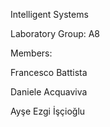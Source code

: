 Intelligent Systems 


Laboratory Group: A8 

Members: 

Francesco Battista 

Daniele Acquaviva 

Ayşe Ezgi İşçioğlu 

